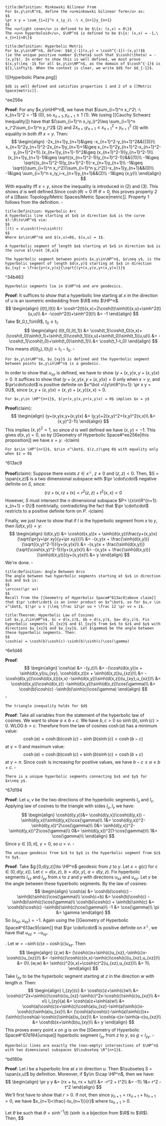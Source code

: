 ```ad-Definition
title:Definition: Minkowski Bilinear From
For $x,y\in\R^n$, define the <u>minkowski bilinear form</u> as:
$$
\pr x y = \sum_{i=1}^n x_iy_i\ -\ x_{n+1}y_{n+1}
$$
The <u>light cone</u> is defined to be $\{x: (x,x) = 0\}$
The <u>n hyperboloid</u>, $\HP^n$ is defined to be $\{x: (x,x) = -1,\ x_{n+1}>0\}$
```
```ad-Definition
title:Definition: Hyperbolic Metric
For $x,y\in\HP^n$, define: $$d_{-1}(x,y) = \cosh^{-1}(-(x,y))$$
(ie the unique positive number $\theta$ such that $\cosh(\theta) = -(x,y)$). In order to show this is well defined, we must prove $(x,y)\leq -1$ for all $x,y\in\HP^n$, as the domain of $\cosh^{-1}$ is $[1,\infty)$. When the context is clear, we write $d$ for $d_{-1}$.
```
![[Hyperbolic Plane.png]]
```ad-Proposition
$d$ is well defined and satisfies properties 1 and 2 of a [[Metric Space|metric]].
```

^ee256e

__Proof__: For any $x,y\in\HP^n$, we have that $\sum_{i=1}^n x_i^2\ -\ x_{n+1}^2 = -1$ (0), so $x_{n+1},y_{n+1} \geq 1$ (1). We (using [[Cauchy Schwarz Inequality]]) have that $(\sum_{i=1}^n x_iy_i)^2\leq \sum_{i=1}^n x_i^2\sum_{i=1}^n y_i^2$ (2) and $2x_{n+1}y_{n+1}\leq x_{n+1}^2+y_{n+1}^2$ (3) with equality in both iff $x = y$. Then:
$$
\begin{align}
-2x_{n+1}y_{n+1}&\geq -x_{n+1}^2-y_{n+1}^2&&{(3)}\\
x_{n+1}^2y_{n+1}^2-2x_{n+1}y_{n+1}+1&\geq x_{n+1}^2y_{n+1}^2-x_{n+1}^2-y_{n+1}^2+1\\
(x_{n+1}y_{n+1}-1)^2&\geq (x_{n+1}^2-1)(y_{n+1}^2-1)\\
(x_{n+1}y_{n+1}-1)&\geq \sqrt{(x_{n+1}^2-1)(y_{n+1}^2-1)}&&{(1)}\\
-1&\geq \sqrt{(x_{n+1}^2-1)(y_{n+1}^2-1)}-x_{n+1}y_{n+1}\\
-1&\geq \sqrt{(\sum_{i=1}^n x_i^2)(\sum_{i=1}^n y_i^2)}-x_{n+1}y_{n+1}&&(0)\\
-1&\geq \sum_{i=1}^n x_iy_i-x_{n+1}y_{n+1}&&(2)\\
-1&\geq (x,y)\\
\end{align}
$$
With equality iff $x = y$, since the inequality is introduced in $(2)$ and $(3)$. This shows $d$ is well defined.Since $\cosh(\theta) = 0$ iff $\theta = 0$, this proves property $2$ of a [[Basic Topology/Metric Spaces/Metric Space|metric]]. Property 1 follows from the definition. $\square$


```ad-Definition
title:Definition: Hyperbolic Arc
A hyperbolic line starting at $x$ in direction $u$ is the curve $l:\R\to\HP^n$ via:
$$
l(t) = x\cosh(t)+u\sinh(t)
$$
Where $x\in\HP^n$ and $(x,u)=0$, $(u,u) = 1$.

A hyperbolic segment of length $a$ starting at $x$ in direction $u$ is the curve $l\rest [0,a]$

The hyperbolic segment between points $x,y\in\HP^n$, $x\neq y$, is the hyperbolic segment of length $d(x,y)$ starting at $x$ in direction $u_{xy} = \frac{y+(x,y)x}{\sqrt{(y+(x,y)x,y+(x,y)x)}}$
```

^34b463

```ad-Proposition
Hyperbolic segments lie in $\HP^n$ and are geodesics.
```
__Proof__:
It suffices to show that a hyperbolic line starting at $x$ in the direction of $u$ is an isometric embedding from $\R$ into $\HP^n$.
$$
\begin{align}
(l(t),l(t)) &= \cosh^2(t)(x,x)+2\cosh(t)\sinh(t)(x,u)+\sinh^2(t)(u,u)\\
&= -\cosh^2(t)+\sinh^2(t)\\
&= -1
\end{align}
$$
Take $t_0,t_1\in\R$, $t_0\leq t_1$.
$$
\begin{align}
(l(t_0),l(t_1)) &= \cosh(t_1)\cosh(t_0)(x,x)+(\cosh(t_0)\sinh(t_1)+\sinh(t_0)\cosh(t_1))(x,u)+\sinh(t_0)\sinh(t_1)(u,u)\\
&= -\cosh(t_1)\cosh(t_0)+\sinh(t_0)\sinh(t_1)\\
&= \cosh(t_1-t_0)
\end{align}
$$
This means $d(l(t_0),l(t_1)) = t_1-t_0$. $\square$


```ad-Proposition
For $x,y\in\HP^n$, $u_{xy}$ is defined and the hyperbolic segment between points $x,y\in\HP^n$ is a geodesic.
```
In order to show that $u_{xy}$ is defined, we have to show $(y+(x,y)x,y+(x,y)x)> 0$. It suffices to show that  $(y+(x,y)x,y+(x,y)x) =0$ only when $x = y$,  and $\pr\cdot\cdot$ is positive definite on $x^\bot =\{y\in\R^{n+1}: \pr x y = 0\}$, since $(x,y+(x,y)x) = (x,y) + (x,y)(x,x) = 0$.

```ad-Claim
For $x,y\in \HP^{n+1}$, $(y+(x,y)x,y+(x,y)x) = 0$ implies $x = y$
```
__Proof__(claim): 
$$
\begin{align}
(y+(x,y)x,y+(x,y)x) &= (y,y)+2(x,y)^2+(x,y)^2(x,x)\\
&= (x,y)^2-1\\
\end{align}
$$
This implies $(x,y)^2 = 1$, so since $d$ is well defined we have $(x,y) = -1$.  This gives $d(x,y) = 0$, so by [[Geometry of Hyperbolic Space#^ee256e|this proposition]] we have $x = y$. $\square$(claim)

```ad-Claim
For $x\in \HP^{n+1}$, $z\in x^\bot$, $(z,z)\geq 0$ with equality only when $z = 0$
```

^613ac9

__Proof__(claim): 
Suppose there exists $z\in x^\bot$, $z\neq 0$ and $(z,z) < 0$. Then, $S = \span(x,z)$ is a two dimensional subspace with $\pr \cdot\cdot$ negative definite on $S$, since:
$$
(rz+tx,rz+tx) = r^2(z,z)+t^2(x,x) < 0
$$
However, $S$ must intersect the $n$ dimensional subspace $P= \{x\in\R^{n+1}: x_{n+1} = 0\}$ nontrivially, contradicting the fact that $\pr \cdot\cdot$ restricts to a positive definite form on $P$. $\square$(claim)

Finally, we just have to show that if $l$ is the hyperbolic segment from $x$ to $y$, then $l(d(x,y)) = y$:
$$
\begin{align}
l(d(x,y)) &= \cosh(d(x,y))x + \sinh(d(x,y))\frac{y+(x,y)x}{\sqrt{\pr{y+\pr xy}{y+\pr xy}}}\\
&= -(x,y)x + \frac{\sinh(d(x,y))}{\sqrt{(x,y)^2-1}}(y+(x,y)x)\\
&= -(x,y)x + \frac{\sinh(d(x,y))}{\sqrt{\cosh(x,y)^2-1}}(y+(x,y)x)\\
&= -(x,y)x + \frac{\sinh(d(x,y))}{\sinh(d(x,y))}(y+(x,y)x)\\
&= y
\end{align}
$$
We're done. $\square$

```ad-Definition
title:Definition: Angle Between Arcs
The angle between two hyperbolic segments starting at $x$ in direction $u$ and $v$ is:
$$
\arccos(\pr uv)
$$
Recall from the [[Geometry of Hyperbolic Space#^613ac9|above claim]] that $\pr \cdot\cdot$ is an inner product on $x^\bot$, so for $u,v \in x^\bot$, $|\pr u v |\leq \frac 12\pr uu + \frac 12 \pr vv = 1$.
```
```ad-Theorem
title:Theorem: Hyperbolic Law of Cosines
Let $x,y,z\in\HP^n$, $c = d(x,z)$, $b = d(x,y)$, $a= d(y,z)$. Fix hyperbolic segments $l_{xz}$ and $l_{xy}$ from $x$ to $z$ and $y$ with directions $u_{xz}$ and $u_{xy}$. Let $\gamma$ be the angle between these hyperbolic segments. Then:
$$
\cosh(a) = \cosh(b)\cosh(c)-\sinh(b)\sinh(c)\cos(\gamma)

```

^6e1d46

__Proof__:
$$
\begin{align}
\cosh(a) &= -(y,z)\\
&= -(\cosh(d(x,y))x + \sinh(d(x,y))u_{xy}, \cosh(d(x,z))x + \sinh(d(x,z))u_{xz})\\
&= -\cosh(d(x,y))\cosh(d(x,z))(x,x) -\sinh(d(x,y))\sinh(d(x,z))(u_{xy},u_{xz})\\
&= \cosh(d(x,y))\cosh(d(x,z)) -\sinh(d(x,y))\sinh(d(x,z))\cos(\gamma)\\
&= \cosh(b)\cosh(c) -\sinh(b)\sinh(c)\cos(\gamma)
\end{align}
$$
$\square$
```ad-Proposition
The triangle inequality holds for $d$
```
__Proof__: Take all variables from the statement of the hyperbolic law of cosines. We want to show $a\leq b+c$. We have $b,c>0$ so $\sinh(b),\sinh(c)>0$. WLOG $b>c$. Therefore from the law of cosines $\cosh(a)$ has a minimum value:
$$\cosh(a)=\cosh(b)\cosh(c) -\sinh(b)\sinh(c) = \cosh(b-c)$$
at $\gamma = 0$ and maximum value:
$$\cosh(a)=\cosh(b)\cosh(c) + \sinh(b)\sinh(c) = \cosh(b+c)$$
at $\gamma = \pi$. Since $\cosh$ is increasing for positive values, we have $b-c \leq a \leq b+c$. $\square$
```ad-Proposition
There is a unique hyperbolic segments connecting $x$ and $y$ for $x\neq y$.
```

^67d194

__Proof__: Let $u,v$ be the two directions of the hyperbolic segments $l_u$ and $l_v$. Applying law of cosines to the triangle with sides $l_u,l_v$ we have:
$$
\begin{align}
\cosh(d(y,y))&= \cosh(d(y,x))\cosh(d(y,x)) -\sinh(d(y,x))\sinh(d(y,x))\cos(\gamma)\\
1&= \cosh(d(y,x))^2-\sinh(d(y,x))^2\cos(\gamma)\\
0&= \sinh(d(y,x))^2-\sinh(d(y,x))^2\cos(\gamma)\\
0&= \sinh(d(y,x))^2(1-\cos(\gamma))\\
1&= \cos(\gamma)\\
\end{align}
$$
Since $\gamma \in [0,\pi]$, $\gamma = 0$, so $u = v$. $\square$
```ad-Proposition
The unique geodesic from $z$ to $y$ is the hyperbolic segment from $z$ to $y$.
```
__Proof__: Take $g:[0,d(y,z)]\to \HP^n$ geodesic from $z$ to $y$. Let $x = g(c)$ for $c\in(0,d(y,x))$. Let $c = d(x,z)$, $b = d(x,y)$, $a= d(y,z)$. Fix hyperbolic segments $l_{xz}$ and $l_{xy}$ from $x$ to $z$ and $y$ with directions $u_{xz}$ and $u_{xy}$. Let $\gamma$ be the angle between these hyperbolic segments. By the law of cosines:
$$
\begin{align}
\cosh(a) &= \cosh(b)\cosh(c) -\sinh(b)\sinh(c)\cos(\gamma)\\
\cosh(c+b) &= \cosh(b)\cosh(c) -\sinh(b)\sinh(c)\cos(\gamma)\\
\cosh(b)\cosh(c) + \sinh(b)\sinh(c) &= \cosh(b)\cosh(c) -\sinh(b)\sinh(c)\cos(\gamma)\\
-1 &= \cos(\gamma)\\
\pi &= \gamma
\end{align}
$$
So $(u_{xz},u_{xy})= -1$. Again using the [[Geometry of Hyperbolic Space#^613ac9|claim]] that $\pr \cdot\cdot$ is positive definite on $x^\bot$, we have that $u_{xz}=-u_{xy}$.

. Let $w = -\sinh(c)x-\cosh(c)u_{xz}$. Then 
$$
\begin{align}
(z,w) &= (\cosh(c)x+\sinh(c)u_{xz},-\sinh(c)x-\cosh(c)u_{xz})\\
&= -\sinh(c)\cosh(c)(x,x)-\sinh(c)\cosh(c)(u_{xz},u_{xz})\\
&= 0\\
(w,w) &= \sinh(c)^2(x,x)+\cosh(c)^2(u_{xz},u_{xz})\\
&= 1\\
\end{align}
$$
Take $l_{zy}$ to be the hyperbolic segment starting at $z$ in the direction $w$ with length $a$. Then:
$$
\begin{align}
l_{zy}(c) &= \cosh(c)z+\sinh(c)w\\
&= \cosh(c)^2x+\sinh(c)\cosh(c)u_{xz}-\sinh(c)^2x-\cosh(c)\sinh(c)u_{xz}\\
&= x\\
l_{zy}(a) &= \cosh(a)z+\sinh(a)w\\
&= \cosh(a)\cosh(c)x+\sinh(c)\cosh(a)u_{xz}-\sinh(a)\sinh(c)x-\cosh(c)\sinh(a)u_{xz}\\
&= (\cosh(a)\cosh(c)-\sinh(a)\sinh(c))x+(\sinh(c)\cosh(a)-\cosh(c)\sinh(a))u_{xz}\\
&= \cosh(a-c)x-\sinh(a-c)u_{xz}\\
&= \cosh(b)x+\sinh(b)u_{xy}\\
&= y
\end{align}
$$
This proves every point $x$ on $g$ is on the [[Geometry of Hyperbolic Space#^67d194|unique]] hyperbolic segment $l_{zy}$ from $z$ to $y$, so $g = l_{zy}$. $\square$


```ad-Proposition
Hyperbolic lines are exactly the (non-empty) intersections of $\HP^n$ with two dimensional subspaces $S\subseteq \R^{n+1}$.
```

^bd160e

__Proof__: Let $l$ be a hyperbolic line at $x$ in direction $u$. Then $l\subseteq S = \span(x,u)$ by definition. Moreover, if $y\in S\cap \HP^n$, then we have:
$$
\begin{align}
\pr y y &= (rx + tu, rx + tu)\\
&= -r^2 + t^2\\
&= -1\\
1&= r^2 - t^2
\end{align}
$$
We'll first have to show that $r>0$. If not, then since $y_{n+1} = rx_{n+1}+tu_{n+1}>0$, we have $x_{n+1}<\frac{-tu_{n+1}}{r}$ where $tu_{n+1}> 0$.

Let $\theta$ be such that $\theta = \sinh^{-1}(t)$ ($\sinh$ is a bijection from $\R$ to $\R$). Then, $$





